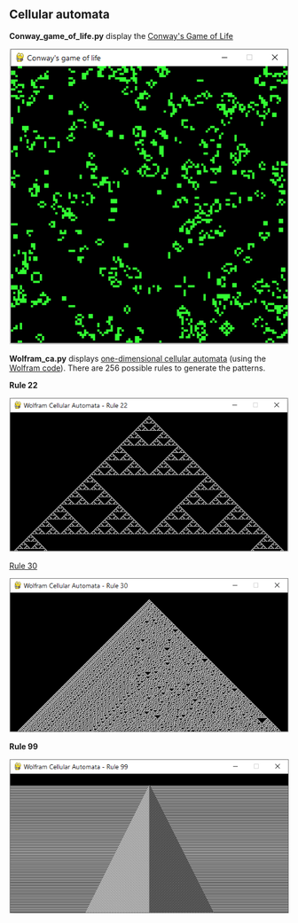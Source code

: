## Cellular automata

**Conway_game_of_life.py** display the 
[Conway's Game of Life](https://en.wikipedia.org/wiki/Conway%27s_Game_of_Life)

![alt text](figs//Game%20of%20life.png "Game of Life")

**Wolfram_ca.py** displays 
[one-dimensional cellular automata](https://en.wikipedia.org/wiki/Elementary_cellular_automaton)
(using the [Wolfram code](https://en.wikipedia.org/wiki/Wolfram_code)). 
There are 256 possible rules to generate the patterns.

**Rule 22**

![alt text](figs//Wolfram%20-%20rule%2022.png "Rule 22")

[Rule 30](https://en.wikipedia.org/wiki/Rule_30)

![alt text](figs//Wolfram%20-%20rule%2030.png "Rule 30")

**Rule 99**

![alt text](figs//Wolfram%20-%20rule%2099.png "Rule 99")
